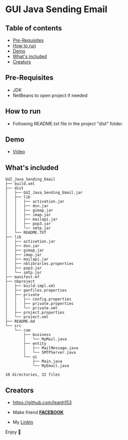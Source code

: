 # GUI Java Sending Email

## Table of contents

- [Pre-Requisites](#Pre-Requisites)
- [How to run](#How-to-run)
- [Demo](#Demo)
- [What's included](#whats-included)
- [Creators](#creators)


## Pre-Requisites
- JDK
- NetBeans to open project if needed

## How to run

- Following README.txt file in the project "dist" folder.


## Demo

- [Video](https://www.youtube.com/embed/nI4jp0L8SBA)

## What's included


```text
GUI_Java_Sending_Email
├── build.xml
├── dist
│   ├── GUI_Java_Sending_Email.jar
│   ├── lib
│   │   ├── activation.jar
│   │   ├── dsn.jar
│   │   ├── gimap.jar
│   │   ├── imap.jar
│   │   ├── mailapi.jar
│   │   ├── pop3.jar
│   │   └── smtp.jar
│   └── README.TXT
├── lib
│   ├── activation.jar
│   ├── dsn.jar
│   ├── gimap.jar
│   ├── imap.jar
│   ├── mailapi.jar
│   ├── nblibraries.properties
│   ├── pop3.jar
│   └── smtp.jar
├── manifest.mf
├── nbproject
│   ├── build-impl.xml
│   ├── genfiles.properties
│   ├── private
│   │   ├── config.properties
│   │   ├── private.properties
│   │   └── private.xml
│   ├── project.properties
│   └── project.xml
├── README.md
└── src
    └── com
        ├── business
        │   └── MyMail.java
        ├── entity
        │   ├── MailMessage.java
        │   └── SMTPServer.java
        └── ui
            ├── Main.java
            └── MyEmail.java

10 directories, 32 files
```

## Creators

- <https://github.com/leanh153>

- Make friend [**FACEBOOK**](https://WWW.facebook.com/leanh153)

- My [LinkIn](https://www.linkedin.com/in/lênanh)


Enjoy :metal:


